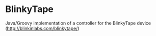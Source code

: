 # BlinkyTape
Java/Groovy implementation of a controller for the BlinkyTape device (http://blinkinlabs.com/blinkytape/)
